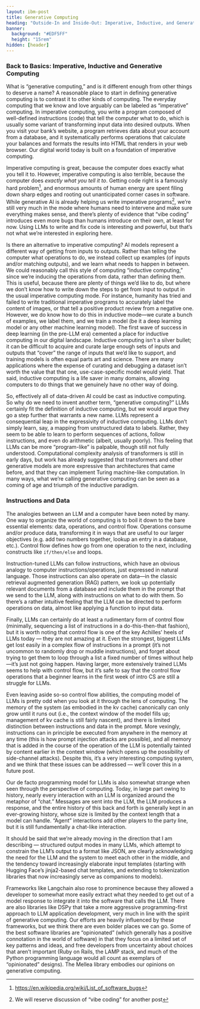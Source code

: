```yaml
---
layout: ibm-post
title: Generative Computing
heading: "Outside-In and Inside-Out: Imperative, Inductive, and Generative Computing"
banner:
  background: "#EDF5FF"
  height: "15rem"
hidden: [header]
---
```


### Back to Basics: Imperative, Inductive and Generative Computing

What is “generative computing,” and is it different enough from other things to deserve a name? A reasonable place to start in defining generative computing is to contrast it to other kinds of computing.  The everyday computing that we know and love arguably can be labeled as “imperative” computing. In imperative computing, you write a program composed of well-defined instructions (code) that tell the computer what to do, which is usually some variant of transforming input data into desired outputs. When you visit your bank’s website, a program retrieves data about your account from a database, and it systematically performs operations that calculate your balances and formats the results into HTML that renders in your web browser. Our digital world today is built on a foundation of imperative computing.

Imperative computing is great, because the computer does exactly what you tell it to. However, imperative computing is also terrible, because the computer does *exactly what you tell it to*. Getting code right is a famously hard problem[^1], and enormous amounts of human energy are spent filing down sharp edges and rooting out unanticipated corner cases in software. While generative AI is already helping us write imperative programs[^2], we’re still very much in the mode where humans need to intervene and make sure everything makes sense, and there’s plenty of evidence that “vibe coding” introduces even more bugs than humans introduce on their own, at least for now. Using LLMs to write and fix code is interesting and powerful, but that’s not what we’re interested in exploring here.

Is there an alternative to imperative computing? AI models represent a different way of getting from inputs to outputs. Rather than telling the computer what operations to do, we instead collect up examples (of inputs and/or matching outputs), and we learn what needs to happen in between. We could reasonably call this style of computing “inductive computing,” since we’re inducing the operations from data, rather than defining them. This is useful, because there are plenty of things we’d like to do,  but where we don’t know how to write down the steps to get from input to output in the usual imperative computing mode. For instance, humanity has tried and failed to write traditional imperative programs to accurately label the content of images, or that tell a positive product review from a negative one. However, we do know how to do this in inductive mode—we curate a bunch of examples, we label them, and we train a model (be it a deep learning model or any other machine learning model). The first wave of success in deep learning (in the pre-LLM era) cemented a place for inductive computing in our digital landscape. Inductive computing isn’t a silver bullet; it can be difficult to acquire and curate large enough sets of inputs and outputs that “cover” the range of inputs that we’d like to support, and training models is often equal parts art and science. There are many applications where the expense of curating and debugging a dataset isn’t worth the value that that one, use-case-specific model would yield. That said, inductive computing is a life saver in many domains, allowing computers to do things that we genuinely have no other way of doing.

So, effectively all of data-driven AI could be cast as inductive computing. So why do we need to invent another term, “generative computing?” LLMs certainly fit the definition of inductive computing, but we would argue they go a step further that warrants a new name. LLMs represent a consequential leap in the expressivity of inductive computing. LLMs don’t simply learn, say, a mapping from unstructured data to labels. Rather, they seem to be able to learn to perform sequences of actions, follow instructions, and even do arithmetic (albeit, usually poorly). This feeling that LLMs can be more “program-like” is palpable, though still not fully understood. Computational complexity analysis of transformers is still in early days, but work has already suggested that transformers and other generative models are more expressive than architectures that came before, and that they can implement Turing machine-like computation.  In many ways, what we’re calling generative computing can be seen as a coming of age and triumph of the inductive paradigm.

### Instructions and Data

The analogies between an LLM and a computer have been noted by many. One way to organize the world of computing is to boil it down to the bare essential elements: data, operations, and control flow. Operations consume and/or produce data, transforming it in ways that are useful to our larger objectives (e.g. add two numbers together, lookup an entry in a database, etc.). Control flow defines how go from one operation to the next, including constructs like ``if/then/else`` and loops.

Instruction-tuned LLMs can follow instructions, which have an obvious analogy to computer instructions/operations, just expressed in natural language. Those instructions can also operate on data—in the classic retrieval augmented generation (RAG) pattern, we look up potentially relevant documents from a database and include them in the prompt that we send to the LLM, along with instructions on what to do with them. So there’s a rather intuitive feeling that the LLM can be directed to perform operations on data, almost like applying a function to input data.

Finally, LLMs can certainly do at least a rudimentary form of control flow (minimally, sequencing a list of instructions in a do-this-then-that fashion), but it is worth noting that control flow is one of the key Achilles' heels of LLMs today — they are not amazing at it. Even the strongest, biggest LLMs get lost easily in a complex flow of instructions in a prompt (it’s not uncommon to randomly drop or muddle instructions), and forget about trying to get them to loop through a list a fixed number of times without help—it’s just not going happen. Having larger, more extensively trained LLMs seems to help with control flow, but it’s safe to say that the control flow operations that a beginner learns in the first week of intro CS are still a struggle for LLMs.

Even leaving aside so-so control flow abilities, the computing model of LLMs is pretty odd when you look at it through the lens of computing. The memory of the system (as embodied in the kv cache) canonically can only grow until it runs out (i.e., the context window of the model fills up; management of kv cache is still fairly nascent), and there is limited distinction between instructions and data in the prompt. More vexingly, instructions can in principle be executed from anywhere in the memory at any time (this is how prompt injection attacks are possible), and all memory that is added in the course of the operation of the LLM is potentially tainted by content earlier in the context window (which opens up the possibility of side-channel attacks). Despite this, it’s a very interesting computing system, and we think that these issues can be addressed — we’ll cover this in a future post.

Our de facto programming model for LLMs is also somewhat strange when seen through the perspective of computing.  Today, in large part owing to history, nearly every interaction with an LLM is organized around the metaphor of “chat.” Messages are sent into the LLM, the LLM produces a response, and the entire history of this back and forth is generally kept in an ever-growing history, whose size is limited by the context length that a model can handle. “Agent” interactions add other players to the party line, but it is still fundamentally a chat-like interaction.

It should be said that we’re already moving in the direction that I am describing — structured output modes in many LLMs, which attempt to constrain the LLM’s output to a format like JSON, are clearly acknowledging the need for the LLM and the system to meet each other in the middle, and the tendency toward increasingly elaborate input templates (starting with Hugging Face’s jinja2-based chat templates, and extending to tokenization libraries that now increasingly serve as companions to models).

Frameworks like Langchain also rose to prominence because they allowed a developer to somewhat more easily extract what they needed to get out of a model response to integrate it into the software that calls the LLM.  There are also libraries like DSPy that take a more aggressive programming-first approach to LLM application development, very much in line with the spirit of generative computing. Our efforts are heavily influenced by these frameworks, but we think there are even bolder places we can go. Some of the best software libraries are “opinionated” (which generally has a positive connotation in the world of software) in that they focus on a limited set of key patterns and ideas, and free developers from uncertainty about choices that aren’t important (Ruby on Rails, the LAMP stack, and much of the Python programming language would all count as exemplars of “opinionated” designs). The Mellea library embodies our opinions on generative computing.


[^1]: https://en.wikipedia.org/wiki/List_of_software_bugs
[^2]: We will reserve discussion of “vibe coding” for another post

